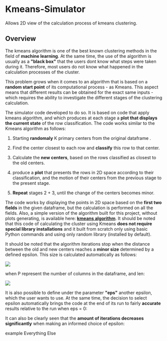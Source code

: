# Kmeans-Simulator
Allows 2D view of the calculation process of kmeans clustering.

## Overview
The kmeans algorithm is one of the best known clustering methods in the field of **machine learning**. At the same time, the use of the algorithm is usually as a **"black box"** that the users dont know what steps were taken during it. Therefore, most users do not know what happened in the calculation processes of the cluster.

This problem grows when it comes to an algorithm that is based on a **random start point** of its computational process - as Kmeans. This aspect means that different results can be obtained for the exact same inputs - which requires the ability to investigate the different stages of the clustering calculation.

The simulator code developed to do so. It is based on code that apply kmeans algorithm, and which produces at each stage a **plot that displays the current state** of the row classification. The code works similar to the Kmeans algorithm as follows:

1. Starting **randomaly** K primary centers from the original dataframe .
 
2. Find the center closest to each row and **classify** this row to that center.

3. Calculate the **new centers**, based on the rows classified as closest to the old centers.

4. produce a **plot** that presents the rows in 2D space according to their classification, and the motion of their centers from the previous stage to the present stage.

5. **Repeat** stages 2 + 3, until the change of the centers becomes minor.

The code works by displaying the points in 2D space based on the **first two fields** in the given dataframe, but the calculation is performed on all the fields. Also, a simple version of the algorithm built for this project, without plots generating, is available here: [**kmeans algorithm**](). It should be noted that this code of calculating the cluster using Kmeans **does not require special library installations** and it built from scratch only using basic Python commands and using only random library (installed by default).

It should be noted that the algorithm iterations stop when the distance between the old and new centers reaches a **minor size** determined by a defined epsilon. This size is calculated automatically as follows:

<img src="https://render.githubusercontent.com/render/math?math=Epsilon =  \epsilon  = \frac{min(len(column_{1}) \cdots len(column_{p}))}{\sqrt{n}}">

when P represent the number of columns in the dataframe, and len:

<img src="https://render.githubusercontent.com/render/math?math=len(x) = \mid max(x)-min(x) \mid">

It is also possible to define under the parameter **"eps"** another epsilon, which the user wants to use. At the same time, the decision to select epsilon automatically brings the code at the end of its run to fairly **accurate** results relative to the run when eps = 0:

It can also be clearly seen that the **amount of iterations decreases significantly** when making an informed choice of epsilon:

example
Everything Else
